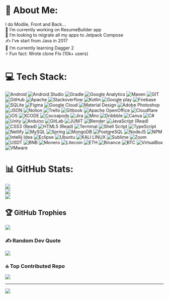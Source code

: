 # 💫 About Me:
I do Modile, Front and Back...<br>
🔭 I’m currently working on ResumeBuilder app<br>
👯 I’m looking to migrate all my apps to Jetpack Compose<br>
✍️ I’ve start from Java in 2017<br>
🌱 I’m currently learning Dagger 2<br>
⚡ Fun fact: Wrote clone Flo (10k+ users)

# 💻 Tech Stack:
![Android](https://img.shields.io/badge/Android-3DDC84?style=for-the-badge&logo=android&logoColor=white) ![Android Studio](https://img.shields.io/badge/Android_Studio-3DDC84?style=for-the-badge&logo=android-studio&logoColor=white) ![Gradle](https://img.shields.io/badge/gradle-02303A?style=for-the-badge&logo=gradle&logoColor=white) ![Google Analytics](https://img.shields.io/badge/Google%20Analytics-E37400?style=for-the-badge&logo=google%20analytics&logoColor=white) ![Maven](https://img.shields.io/badge/apache_maven-C71A36?style=for-the-badge&logo=apachemaven&logoColor=white) ![GIT](https://img.shields.io/badge/GIT-E44C30?style=for-the-badge&logo=git&logoColor=white) ![GitHub](https://img.shields.io/badge/GitHub-100000?style=for-the-badge&logo=github&logoColor=white) ![Apache](https://img.shields.io/badge/Apache-D22128?style=for-the-badge&logo=Apache&logoColor=white) ![Stackoverflow](https://img.shields.io/badge/Stack_Overflow-FE7A16?style=for-the-badge&logo=stack-overflow&logoColor=white) ![Kotlin](https://img.shields.io/badge/Kotlin-0095D5?&style=for-the-badge&logo=kotlin&logoColor=white) ![Google play](https://img.shields.io/badge/Google_Play-414141?style=for-the-badge&logo=google-play&logoColor=white) ![Firebase](https://img.shields.io/badge/firebase-ffca28?style=for-the-badge&logo=firebase&logoColor=black) ![SQLite](https://img.shields.io/badge/SQLite-07405E?style=for-the-badge&logo=sqlite&logoColor=white) ![Figma](https://img.shields.io/badge/Figma-F24E1E?style=for-the-badge&logo=figma&logoColor=white) ![Google Cloud](https://img.shields.io/badge/Google_Cloud-4285F4?style=for-the-badge&logo=google-cloud&logoColor=white) ![Material Design](https://img.shields.io/badge/material%20design-757575?style=for-the-badge&logo=material%20design&logoColor=white) ![Adobe Photoshop](https://img.shields.io/badge/adobephotoshop-%2331A8FF.svg?style=for-the-badge&logo=adobephotoshop&logoColor=white) ![JSON](https://img.shields.io/badge/json-5E5C5C?style=for-the-badge&logo=json&logoColor=white) ![Notion](https://img.shields.io/badge/Notion-000000?style=for-the-badge&logo=notion&logoColor=white) ![Trello](https://img.shields.io/badge/Trello-0052CC?style=for-the-badge&logo=trello&logoColor=white) ![Gitbook](https://img.shields.io/badge/GitBook-7B36ED?style=for-the-badge&logo=gitbook&logoColor=white) ![Apache OpenOffice](https://img.shields.io/badge/Apache_OpenOffice-0E85CD?style=for-the-badge&logo=ApacheOpenOffice&logoColor=white) ![Cloudflare](https://img.shields.io/badge/Cloudflare-F38020?style=for-the-badge&logo=Cloudflare&logoColor=white) ![iOS](https://img.shields.io/badge/iOS-000000?style=for-the-badge&logo=ios&logoColor=white) ![XCODE](https://img.shields.io/badge/Xcode-007ACC?style=for-the-badge&logo=Xcode&logoColor=white) ![Cocoapods](https://img.shields.io/badge/cocoapods-FA2A02?style=for-the-badge&logo=cocoapods&logoColor=white) ![Jira](https://img.shields.io/badge/Jira-0052CC?style=for-the-badge&logo=Jira&logoColor=white) ![Miro](https://img.shields.io/badge/Miro-F7C922?style=for-the-badge&logo=Miro&logoColor=050036) ![Dribbble](https://img.shields.io/badge/Dribbble-EA4C89?style=for-the-badge&logo=dribbble&logoColor=white) ![Canva](https://img.shields.io/badge/Canva-%2300C4CC.svg?style=for-the-badge&logo=Canva&logoColor=white) ![C#](https://img.shields.io/badge/C%23-239120?style=for-the-badge&logo=c-sharp&logoColor=white) ![Unity](https://img.shields.io/badge/Unity-100000?style=for-the-badge&logo=unity&logoColor=white) ![Arduino](https://img.shields.io/badge/Arduino-00979D?style=for-the-badge&logo=Arduino&logoColor=white) ![GitLab](https://img.shields.io/badge/GitLab-330F63?style=for-the-badge&logo=gitlab&logoColor=white) ![JUNIT](https://img.shields.io/badge/Junit5-25A162?style=for-the-badge&logo=junit5&logoColor=white) ![Blender](https://img.shields.io/badge/blender-%23F5792A.svg?style=for-the-badge&logo=blender&logoColor=white) ![JavaScript (Read)](https://img.shields.io/badge/javascript-%23323330.svg?style=for-the-badge&logo=javascript&logoColor=%23F7DF1E) ![CSS3 (Read)](https://img.shields.io/badge/css3-%231572B6.svg?style=for-the-badge&logo=css3&logoColor=white) ![HTML5 (Read)](https://img.shields.io/badge/html5-%23E34F26.svg?style=for-the-badge&logo=html5&logoColor=white) ![Terminal](https://img.shields.io/badge/windows%20terminal-4D4D4D?style=for-the-badge&logo=windows%20terminal&logoColor=white) ![Shell Script](https://img.shields.io/badge/shell_script-%23121011.svg?style=for-the-badge&logo=gnu-bash&logoColor=white) ![TypeScript](https://img.shields.io/badge/typescript-%23007ACC.svg?style=for-the-badge&logo=typescript&logoColor=white) ![Netlify](https://img.shields.io/badge/netlify-%23000000.svg?style=for-the-badge&logo=netlify&logoColor=#00C7B7) ![MySQL](https://img.shields.io/badge/MySQL-005C84?style=for-the-badge&logo=mysql&logoColor=white) ![Spring](https://img.shields.io/badge/Spring-6DB33F?style=for-the-badge&logo=spring&logoColor=white) ![MongoDB](https://img.shields.io/badge/MongoDB-%234ea94b.svg?style=for-the-badge&logo=mongodb&logoColor=white) ![PostgreSQL](https://img.shields.io/badge/PostgreSQL-316192?style=for-the-badge&logo=postgresql&logoColor=white) ![NodeJS](https://img.shields.io/badge/node.js-6DA55F?style=for-the-badge&logo=node.js&logoColor=white) ![NPM](https://img.shields.io/badge/NPM-%23000000.svg?style=for-the-badge&logo=npm&logoColor=white) ![Intellij Idea](https://img.shields.io/badge/IntelliJ_IDEA-000000.svg?style=for-the-badge&logo=intellij-idea&logoColor=white) ![Eclipse](https://img.shields.io/badge/Eclipse-2C2255?style=for-the-badge&logo=eclipse&logoColor=white) ![Ubuntu](https://img.shields.io/badge/Ubuntu-E95420?style=for-the-badge&logo=ubuntu&logoColor=white) ![KALI LINUX](https://img.shields.io/badge/Kali_Linux-557C94?style=for-the-badge&logo=kali-linux&logoColor=white) ![Sublime](https://img.shields.io/badge/sublime_text-%23575757.svg?&style=for-the-badge&logo=sublime-text&logoColor=important) ![Zoom](https://img.shields.io/badge/Zoom-2D8CFF?style=for-the-badge&logo=zoom&logoColor=white) ![USDT](https://img.shields.io/badge/tether-168363?style=for-the-badge&logo=tether&logoColor=white) ![BNB](https://tinyurl.com/mp2wu3xx) ![Monero](https://img.shields.io/badge/monero-FF6600?style=for-the-badge&logo=monero&logoColor=white) ![Litecoin](https://img.shields.io/badge/Litecoin-A6A9AA?style=for-the-badge&logo=Litecoin&logoColor=white) ![ETH](https://img.shields.io/badge/Ethereum-3C3C3D?style=for-the-badge&logo=Ethereum&logoColor=white) ![Binance](https://img.shields.io/badge/Binance-FCD535?style=for-the-badge&logo=binance&logoColor=white) ![BTC](https://img.shields.io/badge/Bitcoin-000000?style=for-the-badge&logo=bitcoin&logoColor=white) ![VirtualBox](https://img.shields.io/badge/VirtualBox-21416b?style=for-the-badge&logo=VirtualBox&logoColor=white) ![VMware](https://img.shields.io/badge/VMware-231f20?style=for-the-badge&logo=VMware&logoColor=white)

# 📊 GitHub Stats:
![](https://github-readme-stats.vercel.app/api/top-langs/?username=ubisofter&theme=dark)<br/>
![](https://github-readme-stats.vercel.app/api?username=ubisofter&theme=dark&hide_border=false&include_all_commits=false&count_private=false)<br/>
![](https://github-readme-streak-stats.herokuapp.com/?user=ubisofter&theme=dark&hide_border=false)<br/>

## 🏆 GitHub Trophies
![](https://github-profile-trophy.vercel.app/?username=ubisofter&theme=radical&no-frame=true&no-bg=true&margin-w=4)

### ✍️ Random Dev Quote
![](https://quotes-github-readme.vercel.app/api?type=horizontal&theme=radical)

### 🔝 Top Contributed Repo
![](https://github-contributor-stats.vercel.app/api?username=ubisofter&limit=5&theme=dark&combine_all_yearly_contributions=true)

---

[![](https://visitcount.itsvg.in/api?id=ubisofter&icon=5&color=0)](https://visitcount.itsvg.in)
